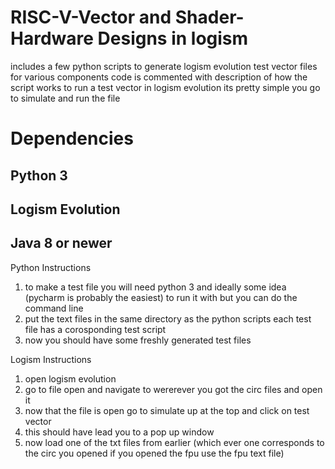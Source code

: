 # RISC-V-Vector and Shader-Hardware Designs in logism
includes a few python scripts to generate logism evolution test vector files for various components
code is commented with description of how the script works
to run a test vector in logism evolution its pretty simple you go to simulate and run the file


# Dependencies
Python 3
------
Logism Evolution
------
Java 8 or newer
------

Python Instructions
1. to make a test file you will need python 3 and ideally some idea (pycharm is probably the easiest) to run it with  but you can do the command line
2. put the text files in the same directory as the python scripts each test file has a corosponding test script
3. now you should have some freshly generated test files

Logism Instructions
1. open logism evolution
2. go to file open and navigate to wererever you got the circ files and open it
3. now that the file is open go to simulate up at the top and click on test vector
4. this should have lead you to a pop up window
5. now load one of the txt files from earlier (which ever one corresponds to the circ you opened if you opened the fpu use the fpu text file)